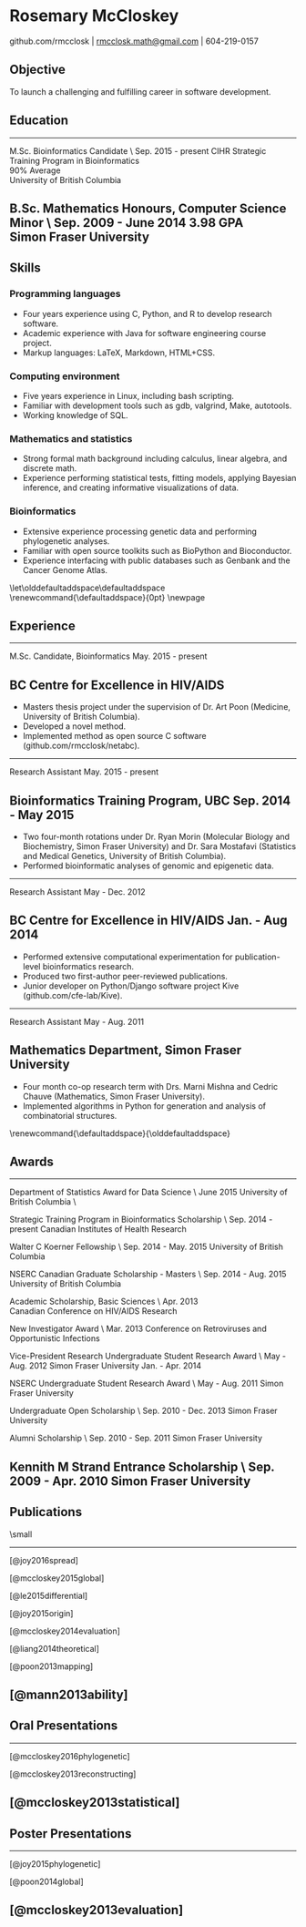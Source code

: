 # Rosemary McCloskey

github.com/rmcclosk | rmcclosk.math@gmail.com | 604-219-0157

## Objective

To launch a challenging and fulfilling career in software development.

## Education

----------------------------------------------------------------------- ------------------------
M.Sc. Bioinformatics Candidate \                                             Sep. 2015 - present
CIHR Strategic Training Program in Bioinformatics \
90\% Average \
University of British Columbia 

B.Sc. Mathematics Honours, Computer Science Minor \                        Sep. 2009 - June 2014
3.98 GPA \
Simon Fraser University
------------------------------------------------------------------------------------------------

## Skills

### Programming languages

  - Four years experience using C, Python, and R to develop research software.
  - Academic experience with Java for software engineering course project.
  - Markup languages: LaTeX, Markdown, HTML+CSS.

### Computing environment

  - Five years experience in Linux, including bash scripting.
  - Familiar with development tools such as gdb, valgrind, Make, autotools.
  - Working knowledge of SQL.

### Mathematics and statistics

  - Strong formal math background including calculus, linear algebra, and
    discrete math.
  - Experience performing statistical tests, fitting models, applying Bayesian
    inference, and creating informative visualizations of data.

### Bioinformatics

  - Extensive experience processing genetic data and performing phylogenetic
    analyses.
  - Familiar with open source toolkits such as BioPython and Bioconductor.
  - Experience interfacing with public databases such as Genbank and the Cancer
    Genome Atlas.

\let\olddefaultaddspace\defaultaddspace
\renewcommand{\defaultaddspace}{0pt}
\newpage

## Experience

------------------------------------------------------------------------- ----------------------
M.Sc. Candidate, Bioinformatics                                              May. 2015 - present

BC Centre for Excellence in HIV/AIDS                                                         
------------------------------------------------------------------------------------------------
                                                                                             
- Masters thesis project under the supervision of Dr. Art Poon (Medicine, University of British Columbia).
- Developed a novel method.
- Implemented method as open source C software (github.com/rmcclosk/netabc).

------------------------------------------------------------------------- ----------------------
Research Assistant                                                           May. 2015 - present

Bioinformatics Training Program, UBC                                        Sep. 2014 - May 2015
------------------------------------------------------------------------------------------------

- Two four-month rotations under Dr. Ryan Morin (Molecular Biology and
  Biochemistry, Simon Fraser University) and Dr. Sara Mostafavi (Statistics and
Medical Genetics, University of British Columbia).
- Performed bioinformatic analyses of genomic and epigenetic data.

------------------------------------------------------------------------- ----------------------
Research Assistant                                                               May - Dec. 2012

BC Centre for Excellence in HIV/AIDS                                             Jan. - Aug 2014
------------------------------------------------------------------------------------------------

- Performed extensive computational experimentation for publication-level bioinformatics research.
- Produced two first-author peer-reviewed publications.
- Junior developer on Python/Django software project Kive (github.com/cfe-lab/Kive).

------------------------------------------------------------------------- ----------------------
Research Assistant                                                               May - Aug. 2011

Mathematics Department, Simon Fraser University
------------------------------------------------------------------------------------------------

- Four month co-op research term with Drs. Marni Mishna and Cedric Chauve
  (Mathematics, Simon Fraser University).
- Implemented algorithms in Python for generation and analysis of combinatorial
  structures.

\renewcommand{\defaultaddspace}{\olddefaultaddspace}
## Awards

---------------------------------------------------------------------- -------------------------
Department of Statistics Award for Data Science \                                      June 2015
University of British Columbia \

Strategic Training Program in Bioinformatics Scholarship \                   Sep. 2014 - present 
Canadian Institutes of Health Research

Walter C Koerner Fellowship \                                              Sep. 2014 - May. 2015 
University of British Columbia

NSERC Canadian Graduate Scholarship - Masters \                            Sep. 2014 - Aug. 2015 
University of British Columbia

Academic Scholarship, Basic Sciences \                                                 Apr. 2013   
Canadian Conference on HIV/AIDS Research

New Investigator Award \                                                               Mar. 2013 
Conference on Retroviruses and Opportunistic Infections

Vice-President Research Undergraduate Student Research Award \                   May - Aug. 2012
Simon Fraser University                                                         Jan. - Apr. 2014

NSERC Undergraduate Student Research Award \                                     May - Aug. 2011
Simon Fraser University

Undergraduate Open Scholarship \                                           Sep. 2010 - Dec. 2013
Simon Fraser University

Alumni Scholarship \                                                       Sep. 2010 - Sep. 2011
Simon Fraser University

Kennith M Strand Entrance Scholarship \                                    Sep. 2009 - Apr. 2010
Simon Fraser University
------------------------------------------------------------------------------------------------

## Publications
\small

------------------------------------------------------------------------------------------------
[@joy2016spread]

[@mccloskey2015global]

[@le2015differential]

[@joy2015origin]

[@mccloskey2014evaluation]

[@liang2014theoretical]

[@poon2013mapping]

[@mann2013ability]
------------------------------------------------------------------------------------------------

## Oral Presentations

------------------------------------------------------------------------------------------------
[@mccloskey2016phylogenetic]

[@mccloskey2013reconstructing]

[@mccloskey2013statistical]
------------------------------------------------------------------------------------------------

## Poster Presentations

------------------------------------------------------------------------------------------------
[@joy2015phylogenetic]

[@poon2014global]

[@mccloskey2013evaluation]
------------------------------------------------------------------------------------------------

